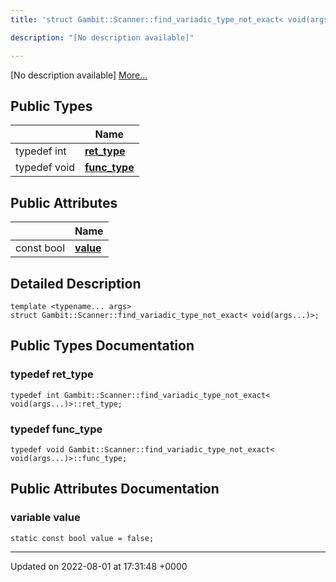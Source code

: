 ```yaml
---
title: 'struct Gambit::Scanner::find_variadic_type_not_exact< void(args...)>'

description: "[No description available]"

---
```









[No description available] [More...](#detailed-description)

## Public Types

|                | Name           |
| -------------- | -------------- |
| typedef int | **[ret_type](/documentation/code/gambit_sphinxclasses/structgambit_1_1scanner_1_1find__variadic__type__not__exact_3_01void_07args_8_8_8_08_4/#typedef-ret-type)**  |
| typedef void | **[func_type](/documentation/code/gambit_sphinxclasses/structgambit_1_1scanner_1_1find__variadic__type__not__exact_3_01void_07args_8_8_8_08_4/#typedef-func-type)**  |

## Public Attributes

|                | Name           |
| -------------- | -------------- |
| const bool | **[value](/documentation/code/gambit_sphinxclasses/structgambit_1_1scanner_1_1find__variadic__type__not__exact_3_01void_07args_8_8_8_08_4/#variable-value)**  |

## Detailed Description

```
template <typename... args>
struct Gambit::Scanner::find_variadic_type_not_exact< void(args...)>;
```

## Public Types Documentation

### typedef ret_type

```
typedef int Gambit::Scanner::find_variadic_type_not_exact< void(args...)>::ret_type;
```


### typedef func_type

```
typedef void Gambit::Scanner::find_variadic_type_not_exact< void(args...)>::func_type;
```


## Public Attributes Documentation

### variable value

```
static const bool value = false;
```


-------------------------------

Updated on 2022-08-01 at 17:31:48 +0000